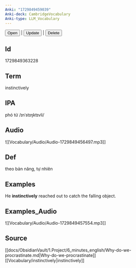 ```yaml
---
Anki: "1729849459039"
Anki-deck: CambridgeVocabulary
Anki-type: LLM_Vocabulary
---
```

<button class="anki-btn-open">Open</button> | <button class="anki-btn-update">Update</button> | <button class="anki-btn-delete">Delete</button>

## Id
1729849363228
## Term
instinctively
## IPA
phó từ /ɪnˈstɪŋktɪvli/
## Audio
 ![[Vocabulary/Audio/Audio-1729849456497.mp3]]
## Def
 theo bản năng, tự nhiên

## Examples
He **instinctively** reached out to catch the falling object. 

## Examples_Audio
![[Vocabulary/Audio/Audio-1729849457554.mp3]]
## Source
 [[docs/ObsidianVault/1.Project/6_minutes_english/Why-do-we-procrastinate.md|Why-do-we-procrastinate]] [[Vocabulary/instinctively|instinctively]]